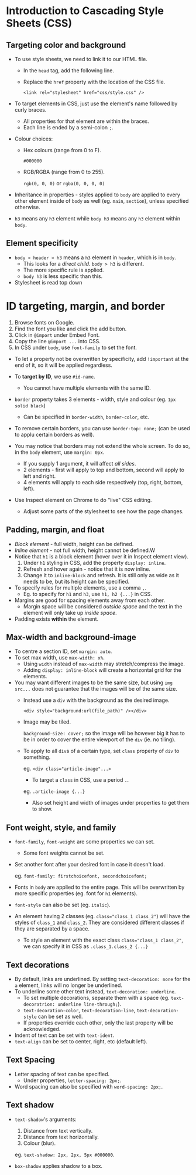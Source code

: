 # Introduction to Cascading Style Sheets (CSS)

## Targeting color and background
- To use style sheets, we need to link it to our HTML file.
  - In the `head` tag, add the following line.
  - Replace the `href` property with the location of the CSS file.

    `<link rel="stylesheet" href="css/style.css" />`

- To target elements in CSS, just use the element's name followed by curly braces.
  - All properties for that element are within the braces.
  - Each line is ended by a semi-colon `;`.
- Colour choices:
  - Hex colours (range from 0 to F).

    `#000000`

  - RGB/RGBA (range from 0 to 255).

    `rgb(0, 0, 0)` or `rgba(0, 0, 0, 0)`

- Inheritance in properties - styles applied to `body` are applied to every other element inside of `body` as well (eg. `main`, `section`), unless specified otherwise.
- `h3` means any `h3` element while `body h3` means any `h3` element within `body`.

## Element specificity

- `body > header > h3` means a `h3` element in `header`, which is in `body`.
  - This looks for a *direct child*. `body > h3` is different.
  - The more specific rule is applied.
  - `body h3` is less specific than this.
- Stylesheet is read top down

# ID targeting, margin, and border

1. Browse fonts on Google.
2. Find the font you like and click the add button. 
3. Click in `@import` under Embed Font.
4. Copy the line `@import ...` into CSS.
5. In CSS under `body`, use `font-family` to set the font.

- To let a property not be overwritten by specificity, add `!important` at the end of it, so it will be applied regardless.

- To **target by ID**, we use `#id-name`.
  - You cannot have multiple elements with the same ID.
- `border` property takes 3 elements - width, style and colour (eg. `1px solid black`)
  - Can be specified in `border-width`, `border-color`, etc.
- To remove certain borders, you can use `border-top: none;` (can be used to applu certain borders as well).
- You may notice that borders may not extend the whole screen. To do so, in the `body` element, use `margin: 0px`.
  - If you supply 1 argument, it will affect *all sides*.
  - 2 elements - first will apply to top and bottom, second will apply to left and right.
  - 4 elements will apply to each side respectively (top, right, bottom, left).
- Use Inspect element on Chrome to do "live" CSS editing.
  - Adjust some parts of the stylesheet to see how the page changes.

## Padding, margin, and float
- *Block element* - full width, height can be defined.
- *Inline element* - not full width, height cannot be defined.W
- Notice that `h1` is a block element (hover over it in Inspect element view).
  1. Under `h1` styling in CSS, add the property `display: inline`.
  2. Refresh and hover again - notice that it is now inline.
  3. Change it to `inline-block` and refresh. It is still only as wide as it needs to be, but its height can be specified.
- To specify rules for multiple elements, use a comma `,`.
  - Eg. to specify for `h1` and `h3`, use `h1, h2 {...}` in CSS.
- Margins are good for spacing elements away from each other.
  - Margin space will be considered *outside space* and the text in the element will only take up *inside space*.
- Padding exists **within** the element.

## Max-width and background-image
- To centre a section ID, set `margin: auto`.
- To set max width, use `max-width: x%`.
  - Using `width` instead of `max-width` may stretch/compress the image.
  - Adding `display: inline-block` will create a horizontal grid for the elements.
- You may want different images to be the same size, but using `img src...` does not guarantee that the images will be of the same size.
  - Instead use a `div` with the background as the desired image.

    `<div style="background:url(file_path)" /></div>`

  - Image may be tiled.

    `background-size: cover;` so the image will be however big it has to be in order to cover the entire viewport of the `div` (ie. no tiling).

  - To apply to all `div`s of a certain type, set `class` property of `div` to something.

    eg. `<div class="article-image"...>`

    - To target a `class` in CSS, use a period `.`.
  
    eg. `.article-image {...}`

    - Also set height and width of images under properties to get them to show.

## Font weight, style, and family
- `font-family`, `font-weight` are some properties we can set.
  - Some font weights cannot be set.
- Set another font after your desired font in case it doesn't load.

    eg. `font-family: firstchoicefont, secondchoicefont;`

- Fonts in `body` are applied to the entire page. This will be overwritten by more specific properties (eg. font for `h1` elements).
- `font-style` can also be set (eg. `italic`).
- An element having 2 classes (eg. `class="class_1 class_2"`) will have the styles of `class_1` and `class_2`. They are considered different classes if they are separated by a space.
   - To style an element with the exact class `class="class_1 class_2"`, we can specify it in CSS as `.class_1.class_2 {...}`

## Text decorations
- By default, links are underlined. By setting `text-decoration: none` for the `a` element, links will no longer be underlined.
- To underline some other text instead, `text-decoration: underline`.
  - To set multiple decorations, separate them with a space (eg. `text-decoratrion: underline line-through;`).
  - `text-decoration-color`, `text-decoration-line`, `text-decoration-style` can be set as well.
  - If properties override each other, only the last property will be acknowledged.
- Indent of text can be set with `text-ident`.
- `text-align` can be set to center, right, etc (default left).

## Text Spacing
- Letter spacing of text can be specified.
  - Under properties, `letter-spacing: 2px;`.
- Word spacing can also be specified with `word-spacing: 2px;`.

## Text shadow 
- `text-shadow`'s arguments:
  1. Distance from text vertically.
  2. Distance from text horizontally.
  3. Colour (blur).

    eg. `text-shadow: 2px, 2px, 5px #000000`.

- `box-shadow` applies shadow to a box.